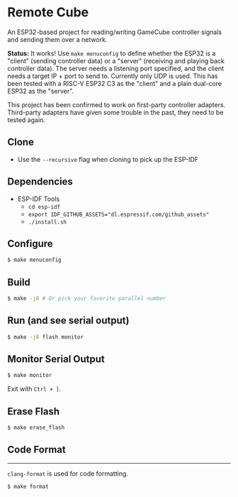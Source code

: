# Remote Cube

An ESP32-based project for reading/writing GameCube controller signals and sending them over a network.

**Status:** It works! Use `make menuconfig` to define whether the ESP32 is a "client" (sending controller data) or a "server" (receiving and playing back controller data). The server needs a listening port specified, and the client needs a target IP + port to send to. Currently only UDP is used. This has been tested with a RISC-V ESP32 C3 as the "client" and a plain dual-core ESP32 as the "server".

This project has been confirmed to work on first-party controller adapters. Third-party adapters have given some trouble in the past, they need to be tested again.

## Clone

* Use the `--recursive` flag when cloning to pick up the ESP-IDF

## Dependencies

* ESP-IDF Tools
    * `cd esp-idf`
    * `export IDF_GITHUB_ASSETS="dl.espressif.com/github_assets"`
    * `./install.sh`

## Configure

```bash
$ make menuconfig
```

## Build

```bash
$ make -j8 # Or pick your favorite parallel number
```

## Run (and see serial output)

```bash
$ make -j8 flash monitor
```

## Monitor Serial Output

```bash
$ make monitor
```

Exit with `Ctrl + ]`.

## Erase Flash

```bash
$ make erase_flash
```

## Code Format
-----------

`clang-format` is used for code formatting.

```bash
$ make format
```

